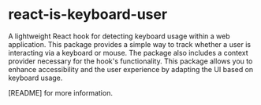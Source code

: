 # react-is-keyboard-user
A lightweight React hook for detecting keyboard usage within a web application. This package provides a simple way to track whether a user is interacting via a keyboard or mouse. The package also includes a context provider necessary for the hook's functionality. This package allows you to enhance accessibility and the user experience by adapting the UI based on keyboard usage.

[README] for more information.
